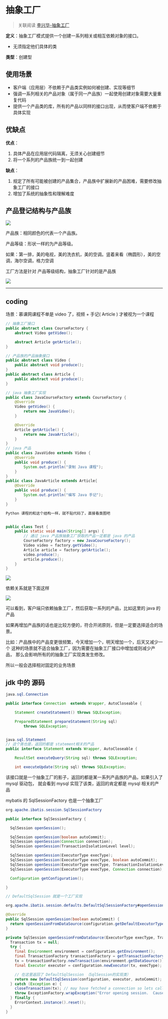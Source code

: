 # 抽象工厂

> 关联阅读 [李兴华-抽象工厂](/design_pattern/08_abstract_factory/abstract_factory.md)

**定义**：抽象工厂模式提供一个创建一系列相关或相互依赖对象的接口。

* 无须指定他们具体的类

**类型**：创建型

## 使用场景

* 客户端（应用层）不依赖于产品类实例如何被创建、实现等细节
* 强调一系列相关的产品对象（属于同一产品族）一起使用创建对象需要大量重复代码
* 提供一个产品类的库，所有的产品以同样的接口出现，从而使客户端不依赖于具体实现

## 优缺点

**优点**：

1. 具体产品在应用层代码隔离，无须关心创建细节
2. 将一个系列的产品族统一到一起创建

**缺点**：

1. 规定了所有可能被创建的产品集合，产品族中扩展新的产品困难，需要修改抽象工厂的接口
2. 增加了系统的抽象性和理解难度

## 产品登记结构与产品族

![](https://txxs.github.io/pic/imocc/designpattern/markdown-img-paste-20180829221321395.png)

产品族：相同颜色的代表一个产品族。

产品等级：形状一样的为产品等级。

如果：第一排，美的电视，美的洗衣机，美的空调。竖着来看（椭圆形），美的空调，海尔空调，格力空调

工厂方法是针对 产品等级结构，抽象工厂针对的是产品族

![](https://txxs.github.io/pic/imocc/designpattern/markdown-img-paste-2018082922284577.png)

----

## coding

场景：慕课网课程不单是 video 了，视频 + 手记( Article ) 才被视为一个课程

```java
// 抽象工厂接口
public abstract class CourseFactory {
    abstract Video getVideo();

    abstract Article getArticle();
}

// 产品族的产品抽象接口
public abstract class Video {
    public abstract void produce();
}
public abstract class Article {
    public abstract void produce();
}

// java 抽象工厂实现
public class JavaCourseFactory extends CourseFactory {
    @Override
    Video getVideo() {
        return new JavaVideo();
    }

    @Override
    Article getArticle() {
        return new JavaArticle();
    }
}
// java 产品
public class JavaVideo extends Video {
    @Override
    public void produce() {
        System.out.println("录制 Java 课程");
    }
}
public class JavaArticle extends Article{
    @Override
    public void produce() {
        System.out.println("编写 Java 手记");
    }
}

Python 课程的和这个结构一样，就不贴代码了，直接看类图吧


public class Test {
    public static void main(String[] args) {
        // 通过 java 产品族抽象工厂获取的产品一定都是 java 的产品
        CourseFactory factory = new JavaCourseFactory();
        Video video = factory.getVideo();
        Article article = factory.getArticle();
        video.produce();
        article.produce();
    }
}
```

![](https://txxs.github.io/pic/imocc/designpattern/markdown-img-paste-20180829230746796.png)

依赖关系就是下面这样

![](https://txxs.github.io/pic/imocc/designpattern/markdown-img-paste-20180829230222369.png)

可以看到，客户端只依赖抽象工厂，然后获取一系列的产品，比如这里的 java 的产品

如果再增加产品族的话也是比较方便的，符合开闭原则，但是一定要选择适合的场景。

比如：产品族中的产品变更很频繁，今天增加一个，明天增加一个，后天又减少一个
这种的场景就不适合抽象工厂，因为需要在抽象工厂接口中增加或则减少产品，
那么会影响所有的的抽象工厂实现类发生修改。

所以一般会选择相对固定的业务场景

## jdk 中的 源码

```java
java.sql.Connection

public interface Connection  extends Wrapper, AutoCloseable {

    Statement createStatement() throws SQLException;

    PreparedStatement prepareStatement(String sql)
        throws SQLException;


java.sql.Statement
// 这个类也是，返回的都是 statement相关的产品
public interface Statement extends Wrapper, AutoCloseable {

    ResultSet executeQuery(String sql) throws SQLException;

    int executeUpdate(String sql) throws SQLException;
```
该接口就是一个抽象工厂的影子，返回的都是某一系列产品族的产品，如果引入了 mysql 驱动包，
就会看到 mysql 实现了该类，返回的肯定都是 mysql 相关的产品

mybatis 的 SqlSessionFactory 也是一个抽象工厂

```java
org.apache.ibatis.session.SqlSessionFactory

public interface SqlSessionFactory {

  SqlSession openSession();

  SqlSession openSession(boolean autoCommit);
  SqlSession openSession(Connection connection);
  SqlSession openSession(TransactionIsolationLevel level);

  SqlSession openSession(ExecutorType execType);
  SqlSession openSession(ExecutorType execType, boolean autoCommit);
  SqlSession openSession(ExecutorType execType, TransactionIsolationLevel level);
  SqlSession openSession(ExecutorType execType, Connection connection);

  Configuration getConfiguration();

}

// DefaultSqlSession 就是一个工厂实现

org.apache.ibatis.session.defaults.DefaultSqlSessionFactory#openSession(boolean)

@Override
public SqlSession openSession(boolean autoCommit) {
  return openSessionFromDataSource(configuration.getDefaultExecutorType(), null, autoCommit);
}

private SqlSession openSessionFromDataSource(ExecutorType execType, TransactionIsolationLevel level, boolean autoCommit) {
  Transaction tx = null;
  try {
    final Environment environment = configuration.getEnvironment();
    final TransactionFactory transactionFactory = getTransactionFactoryFromEnvironment(environment);
    tx = transactionFactory.newTransaction(environment.getDataSource(), level, autoCommit);
    final Executor executor = configuration.newExecutor(tx, execType);

    // 在这里返回了 DefaultSqlSession （SqlSession的实现类）
    return new DefaultSqlSession(configuration, executor, autoCommit);
  } catch (Exception e) {
    closeTransaction(tx); // may have fetched a connection so lets call close()
    throw ExceptionFactory.wrapException("Error opening session.  Cause: " + e, e);
  } finally {
    ErrorContext.instance().reset();
  }
}
```
